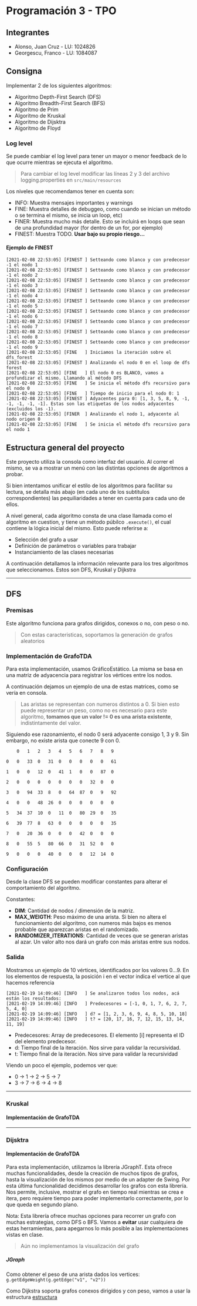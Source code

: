 # Programación 3 - TPO

## Integrantes

- Alonso, Juan Cruz - LU: 1024826
- Georgescu, Franco - LU: 1084087

## Consigna

Implementar 2 de los siguientes algoritmos:

- Algoritmo Depth-First Search (DFS)
- Algoritmo Breadth-First Search (BFS)
- Algoritmo de Prim
- Algoritmo de Kruskal
- Algoritmo de Dijsktra
- Algoritmo de Floyd


### Log level

Se puede cambiar el log level para tener un mayor o menor feedback de lo que ocurre mientras se ejecuta el algoritmo.
> Para cambiar el log level modificar las líneas 2 y 3 del archivo logging.properties en `src/main/resources`

Los niveles que recomendamos tener en cuenta son:

- INFO: Muestra mensajes importantes y warnings
- FINE: Muestra detalles de debuggeo, como cuando se inician un método o se termina el mismo, se inicia un loop, etc)
- FINER: Muestra mucho más detalle. Esto se incluirá en loops que sean de una profundidad mayor (for dentro de un for, por ejemplo)
- FINEST: Muestra TODO. **Usar bajo su propio riesgo...**

#### Ejemplo de FINEST

```
[2021-02-08 22:53:05] [FINEST ] Setteando como blanco y con predecesor -1 el nodo 1 
[2021-02-08 22:53:05] [FINEST ] Setteando como blanco y con predecesor -1 el nodo 2 
[2021-02-08 22:53:05] [FINEST ] Setteando como blanco y con predecesor -1 el nodo 3 
[2021-02-08 22:53:05] [FINEST ] Setteando como blanco y con predecesor -1 el nodo 4 
[2021-02-08 22:53:05] [FINEST ] Setteando como blanco y con predecesor -1 el nodo 5 
[2021-02-08 22:53:05] [FINEST ] Setteando como blanco y con predecesor -1 el nodo 6 
[2021-02-08 22:53:05] [FINEST ] Setteando como blanco y con predecesor -1 el nodo 7 
[2021-02-08 22:53:05] [FINEST ] Setteando como blanco y con predecesor -1 el nodo 8 
[2021-02-08 22:53:05] [FINEST ] Setteando como blanco y con predecesor -1 el nodo 9 
[2021-02-08 22:53:05] [FINE   ] Iniciamos la iteración sobre el dfs_forest 
[2021-02-08 22:53:05] [FINEST ] Analizando el nodo 0 en el loop de dfs forest 
[2021-02-08 22:53:05] [FINE   ] El nodo 0 es BLANCO, vamos a profundizar el mismo. Llamando al método DFS 
[2021-02-08 22:53:05] [FINE   ] Se inicia el método dfs recursivo para el nodo 0 
[2021-02-08 22:53:05] [FINE   ] Tiempo de inicio para el nodo 0: 1 
[2021-02-08 22:53:05] [FINEST ] Adyacentes para 0: [1, 3, 5, 8, 9, -1, -1, -1, -1, -1]. Estas son las etiquetas de los nodos adyacentes (excluidos los -1). 
[2021-02-08 22:53:05] [FINER  ] Analizando el nodo 1, adyacente al nodo origen 0 
[2021-02-08 22:53:05] [FINE   ] Se inicia el método dfs recursivo para el nodo 1 
```

## Estructura general del proyecto
Este proyecto utiliza la consola como interfaz del usuario. Al correr el mismo, se va a mostrar un menú con las distintas opciones de algoritmos a probar.

Si bien intentamos unificar el estilo de los algoritmos para facilitar su lectura, se detalla más abajo (en cada uno de los subtitulos correspondientes) las pequiliaridades a tener en cuenta para cada uno de ellos.

A nivel general, cada algoritmo consta de una clase llamada como el algoritmo en cuestion, y tiene un método púbilco `.execute()`, el cual contiene la lógica inicial del mismo. Esto puede referirse a:
- Selección del grafo a usar
- Definición de parámetros o variables para trabajar
- Instanciamiento de las clases necesarias

A continuación detallamos la información relevante para los tres algoritmos que seleccionamos. Estos son DFS, Kruskal y Dijkstra

--- 
## DFS

### Premisas
Este algoritmo funciona para grafos dirigidos, conexos o no, con peso o no.

> Con estas caracteristicas, soportamos la generación de grafos aleatorios

### Implementación de GrafoTDA

Para esta implementación, usamos GráficoEstático. La misma se basa en una matriz de adyacencia para registrar los vértices entre los nodos.

A continuación dejamos un ejemplo de una de estas matrices, como se vería en consola. 

>Las aristas se representan con numeros distintos a 0. Si bien esto puede representar un peso, como no es necesario para este algoritmo, **tomamos que un valor != 0 es una arista existente**, indistintamente del valor.

Siguiendo ese razonamiento, el nodo 0 será adyacente consigo 1, 3 y 9. Sin embargo, no existe arista que conecte 9 con 0.
```
	0	1	2	3	4	5	6	7	8	9	

0	0	33	0	31	0	0	0	0	0	61	

1	0	0	12	0	41	1	0	0	87	0	

2	0	0	0	0	0	0	0	32	0	0	

3	0	94	33	8	0	64	87	0	9	92	

4	0	0	48	26	0	0	0	0	0	0	

5	34	37	10	0	11	0	80	29	0	35	

6	39	77	8	63	0	0	0	0	0	35	

7	0	20	36	0	0	0	42	0	0	0	

8	0	55	5	80	66	0	31	52	0	0	

9	0	0	0	40	0	0	0	12	14	0	
```

### Configuración

Desde la clase DFS se pueden modificar constantes para alterar el comportamiento del algoritmo.

Constantes:
- **DIM**: Cantidad de nodos / dimensión de la matriz.
- **MAX_WEIGTH**: Peso máximo de una arista. Si bien no altera el funcionamiento del algoritmo, con numeros más bajos es menos probable que aparezcan aristas en el randomizado.
- **RANDOMIZER_ITERATIONS**: Cantidad de veces que se generan aristas al azar. Un valor alto nos dará un grafo con más aristas entre sus nodos.

### Salida

Mostramos un ejemplo de 10 vértices, identificados por los valores 0...9. En los elementos de respuesta, la posición i en el vector indica el vertice al que hacemos referencia

```shell
[2021-02-19 14:09:46] [INFO   ] Se analizaron todos los nodos, acá están los resultados: 
[2021-02-19 14:09:46] [INFO   ] Predecesores = [-1, 0, 1, 7, 6, 2, 7, 5, 4, 0] 
[2021-02-19 14:09:46] [INFO   ] d? = [1, 2, 3, 6, 9, 4, 8, 5, 10, 18] 
[2021-02-19 14:09:46] [INFO   ] t? = [20, 17, 16, 7, 12, 15, 13, 14, 11, 19] 
```
- Predecesores: Array de predecesores. El elemento [i] representa el ID del elemento predecesor. 
- d: Tiempo final de la iteración. Nos sirve para validar la recursividad. 
- t: Tiempo final de la iteración. Nos sirve para validar la recursividad

Viendo un poco el ejemplo, podemos ver que:
- 0 -> 1 -> 2 -> 5 -> 7
- 3 -> 7 -> 6 -> 4 -> 8

--- 
### Kruskal

#### Implementación de GrafoTDA

--- 
### Dijsktra

#### Implementación de GrafoTDA

Para esta implementación, utilizamos la librería JGraphT. Esta ofrece muchas funcionalidades, desde la creación de muchos tipos de grafos, hasta la visualización de los mismos por medio de un adapter de Swing. Por esta última funcionalidad decidimos desarrollar los grafos con esta librería. Nos permite, inclusive, mostrar el grafo en tiempo real mientras se crea e itera, pero requiere tiempo para poder implementarlo correctamente, por lo que queda en segundo plano.

Nota: Esta librería ofrece muchas opciones para recorrer un grafo con muchas estrategias, como DFS o BFS. Vamos a **evitar** usar cualquiera de estas herramientas, para apegarnos lo más posible a las implementaciones vistas en clase. 

> Aún no implementamos la visualización del grafo

##### JGraph

Como obtener el peso de una arista dados los vertices: `g.getEdgeWeight(g.getEdge("v1", "v2"))`

Como Dijkstra soporta grafos conexos dirigidos y con peso, vamos a usar la estructura [estructura](!Docu) 
